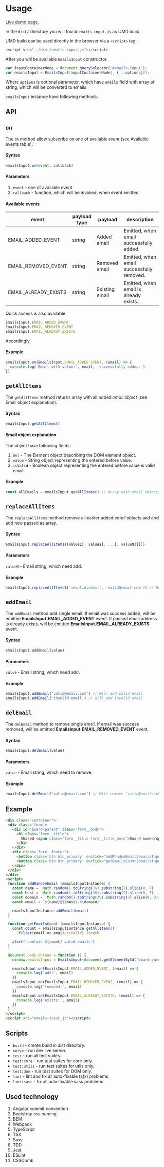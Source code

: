 # Usage

[Live demo page.](https://release-please.github.io/miro-test/dist/)

In the `dist/` directory you will found `emails-input.js` as UMD build.

UMD build can be used directly in the browser via a `<script>` tag.
```js
<script src="../dist/emails-input.js"></script>
```

After you will be available `EmailsInput` constructor.

```js
var inputContainerNode = document.querySelector('#emails-input');
var emailsInput = EmailsInput(inputContainerNode[, {...options}]);
```

Where `options` is optional parameter, which have `emails` field with array of string, which will be converted to emails.

`emailsInput` instance have following methods:

## API
## `on`
The `on` method allow subscribe on one of available _event_ (see Available events table).

#### Syntax
```js
emailsInput.on(event, callback)
```

#### Parameters
1. `event` - one of available event
1. `callback` - function, which will be invoked, when event emitted

#### Available events
| event                | payload type | payload        | description                               |
| -------------------- | ------------ | -------------- | ----------------------------------------- |
| EMAIL_ADDED_EVENT    | string       | Added email    | Emitted, when email successfully added.   |
| EMAIL_REMOVED_EVENT  | string       | Removed email  | Emitted, when email successfully removed. |
| EMAIL_ALREADY_EXISTS | string       | Existing email | Emitted, when email is already exists.    |

Quick access is also available.

```js
EmailsInput.EMAIL_ADDED_EVENT
EmailsInput.EMAIL_REMOVED_EVENT
EmailsInput.EMAIL_ALREADY_EXISTS
```

Accordingly.

#### Example
```js
emailsInput.on(EmailsInput.EMAIL_ADDED_EVENT, (email) => {
  console.log('Email with value:', email, 'successfully added.')
})
```

## `getAllItems`
The `getAllItems` method returns array with all added _email object_ (see Email object explanation).

#### Syntax
```js
emailsInput.getAllItems()
```

#### Email object explanation
The object have following fields:

1. `$el` - The Element object describing the DOM element object.
1. `value` - String object representing the entered before value.
1. `isValid` - Boolean object representing the entered before value is valid email.

#### Example
```js
const allEmails = emailsInput.getAllItems() // Array with email objects or empty.
```

## `replaceAllItems`
The `replaceAllItems` method remove all earlier added _email objects_ and and add new passed as array.

#### Syntax
```js
emailsInput.replaceAllItems([value1[, value2[, ...[, valueN]]]])
```

#### Parameters
`valueN` - Email string, which need add.

#### Example
```js
emailsInput.replaceAllItems(['invalid.email', 'valid@email.com']) // Remove all earlier added and add invalid email as 'invalid.email' and valid as 'valid@email.com'
```

## `addEmail`
The `addEmail` method add single email.
If email was success added, will be emitted **EmailsInput.EMAIL_ADDED_EVENT** event.
If passed email address is already exists, will be emitted **EmailsInput.EMAIL_ALREADY_EXISTS** event.

#### Syntax
```js
emailsInput.addEmail(value)
```

#### Parameters
`value` - Email string, which need add.

#### Example
```js
emailsInput.addEmail('valid@email.com') // Will add valid email
emailsInput.addEmail('invalid.email') // Will add invalid email
```

## `delEmail`
The `delEmail` method to remove single email.
If email was success removed, will be emitted **EmailsInput.EMAIL_REMOVED_EVENT** event.

#### Syntax
```js
emailsInput.delEmail(value)
```

#### Parameters
`value` - Email string, which need to remove.

#### Example
```js
emailsInput.delEmail('valid@email.com') // Will remove 'valid@email.com' if exists.
```

## Example
```html
<div class='container'>
 <div class='form'>
   <div id="board-parent" class='form__body'>
     <h1 class='form__title'>
       Shared <span class='form__title form__title_bold'>Board name</span> with others
     </h1>
   </div>
   <div class='form__footer'>
     <button class='btn btn_primary' onclick="addRandomEmail(emailsInput)">Add email</button>
     <button class='btn btn_primary' onclick="getEmailsCount(emailsInput)">Get emails count</button>
   </div>
 </div>
</div>
<script>
 function addRandomEmail (emailsInputInstance) {
   const name =  Math.random().toString(36).substring(7).slice(0, 7)
   const host =  Math.random().toString(36).substring(7).slice(0, 7)
   const domain =  Math.random().toString(36).substring(7).slice(0, 3)
   const email = `${name}@${host}.${domain}`

   emailsInputInstance.addEmail(email)
 }

 function getEmailsCount (emailsInputInstance) {
   const count = emailsInputInstance.getAllItems()
     .filter(email => email.isValid).length

   alert(`contain ${count} valid emails`)
 }

 document.body.onload = function () {
   window.emailsInput = EmailsInput(document.getElementById('board-parent'))

   emailsInput.on(EmailsInput.EMAIL_ADDED_EVENT, (email) => {
     console.log('add:', email)
   })
   emailsInput.on(EmailsInput.EMAIL_REMOVED_EVENT, (email) => {
     console.log('removed:', email)
   })
   emailsInput.on(EmailsInput.EMAIL_ALREADY_EXISTS, (email) => {
     console.log('exists:', email)
   })
 }
</script>
<script src="emails-input.js"></script>
```

## Scripts
- `build` - create build in dist directory.
- `serve` - run dev live server.
- `test` - run all test suites.
- `test:core` - run test suites for core only.
- `test:utils` - run test suites for utils only.
- `test:dom` - run test suites for DOM only.
- `lint` - lint and fix all auto-fixable ts(x) problems
- `lint:sass` - fix all auto-fixable sass problems

## Used technology
1. Angular commit convention
1. Bootstrap css naming
1. BEM
1. Webpack
1. TypeScript
1. TSX
1. Sass
1. TDD
1. Jest
1. ESLint
1. CSSComb

